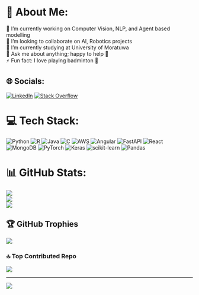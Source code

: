 # 💫 About Me:
🔭 I’m currently working on Computer Vision, NLP, and Agent based modelling<br>👯 I’m looking to collaborate on AI, Robotics projects<br>🌱 I’m currently studying at University of Moratuwa<br>💬 Ask me about anything; happy to help 🙂 <br>⚡ Fun fact: I love playing badminton 🏸 


## 🌐 Socials:
[![LinkedIn](https://img.shields.io/badge/LinkedIn-%230077B5.svg?logo=linkedin&logoColor=white)](https://linkedin.com/in/https://lk.linkedin.com/in/rtweera) [![Stack Overflow](https://img.shields.io/badge/-Stackoverflow-FE7A16?logo=stack-overflow&logoColor=white)](https://stackoverflow.com/users/9786047) 

# 💻 Tech Stack:
![Python](https://img.shields.io/badge/python-3670A0?style=flat&logo=python&logoColor=ffdd54) ![R](https://img.shields.io/badge/r-%23276DC3.svg?style=flat&logo=r&logoColor=white) ![Java](https://img.shields.io/badge/java-%23ED8B00.svg?style=flat&logo=openjdk&logoColor=white) ![C](https://img.shields.io/badge/c-%2300599C.svg?style=flat&logo=c&logoColor=white) ![AWS](https://img.shields.io/badge/AWS-%23FF9900.svg?style=flat&logo=amazon-aws&logoColor=white) ![Angular](https://img.shields.io/badge/angular-%23DD0031.svg?style=flat&logo=angular&logoColor=white) ![FastAPI](https://img.shields.io/badge/FastAPI-005571?style=flat&logo=fastapi) ![React](https://img.shields.io/badge/react-%2320232a.svg?style=flat&logo=react&logoColor=%2361DAFB) ![MongoDB](https://img.shields.io/badge/MongoDB-%234ea94b.svg?style=flat&logo=mongodb&logoColor=white) ![PyTorch](https://img.shields.io/badge/PyTorch-%23EE4C2C.svg?style=flat&logo=PyTorch&logoColor=white) ![Keras](https://img.shields.io/badge/Keras-%23D00000.svg?style=flat&logo=Keras&logoColor=white) ![scikit-learn](https://img.shields.io/badge/scikit--learn-%23F7931E.svg?style=flat&logo=scikit-learn&logoColor=white) ![Pandas](https://img.shields.io/badge/pandas-%23150458.svg?style=flat&logo=pandas&logoColor=white)

# 📊 GitHub Stats:
![](https://github-readme-stats.vercel.app/api?username=R-T-Weerasinghe&theme=dark&hide_border=false&include_all_commits=true&count_private=true)<br/>
![](https://github-readme-streak-stats.herokuapp.com/?user=R-T-Weerasinghe&theme=dark&hide_border=false)<br/>
![](https://github-readme-stats.vercel.app/api/top-langs/?username=R-T-Weerasinghe&theme=dark&hide_border=false&include_all_commits=true&count_private=true&layout=compact)

## 🏆 GitHub Trophies
![](https://github-profile-trophy.vercel.app/?username=R-T-Weerasinghe&theme=radical&no-frame=false&no-bg=true&margin-w=4)

### 🔝 Top Contributed Repo
![](https://github-contributor-stats.vercel.app/api?username=R-T-Weerasinghe&limit=5&theme=dark&combine_all_yearly_contributions=true)

---
[![](https://visitcount.itsvg.in/api?id=R-T-Weerasinghe&icon=0&color=0)](https://visitcount.itsvg.in)

<!-- Proudly created with GPRM ( https://gprm.itsvg.in ) -->

